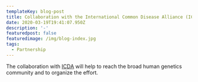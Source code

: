 ```yaml
---
templateKey: blog-post
title: Collaboration with the International Common Disease Alliance (ICDA)
date: 2020-03-19T19:41:07.950Z
description: '-'
featuredpost: false
featuredimage: /img/blog-index.jpg
tags:
  - Partnership
---
```

The collaboration with [ICDA](https://www.icda.bio/) will help to reach the broad human genetics community and to organize the effort.